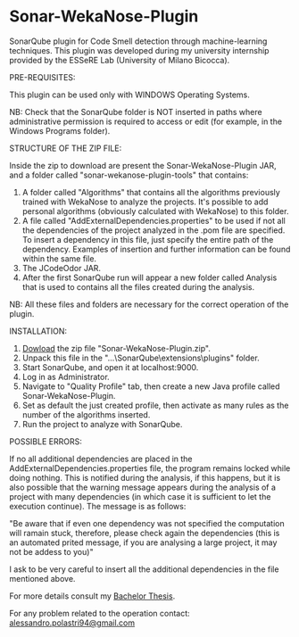 # Sonar-WekaNose-Plugin

SonarQube plugin for Code Smell detection through machine-learning techniques.
This plugin was developed during my university internship provided by the ESSeRE Lab (University of Milano Bicocca).

PRE-REQUISITES:

This plugin can be used only with WINDOWS Operating Systems.

NB: Check that the SonarQube folder is NOT inserted in paths where administrative permission is required to access or edit 
(for example, in the Windows Programs folder).

STRUCTURE OF THE ZIP FILE:

Inside the zip to download are present the Sonar-WekaNose-Plugin JAR, and a folder called "sonar-wekanose-plugin-tools" that contains:

1) A folder called "Algorithms" that contains all the algorithms previously trained with WekaNose to analyze the projects.
It's possible to add personal algorithms (obviously calculated with WekaNose) to this folder.
2) A file called "AddExternalDependencies.properties" to be used if not all the dependencies of the project analyzed in the .pom file 
are specified. To insert a dependency in this file, just specify the entire path of the dependency. Examples of insertion and further 
information can be found within the same file.
3) The JCodeOdor JAR.
4) After the first SonarQube run will appear a new folder called Analysis that is used to contains all the files created during the 
analysis.

NB: All these files and folders are necessary for the correct operation of the plugin.

INSTALLATION:

1) [Dowload](https://drive.google.com/open?id=1Js10ufAQ_uVZLlBFPqtDt4AoxyAaL_am) the zip file "Sonar-WekaNose-Plugin.zip".
2) Unpack this file in the "...\SonarQube\extensions\plugins" folder.
3) Start SonarQube, and open it at localhost:9000.
4) Log in as Administrator.
5) Navigate to "Quality Profile" tab, then create a new Java profile called Sonar-WekaNose-Plugin.
6) Set as default the just created profile, then activate as many rules as the number of the algorithms inserted.
7) Run the project to analyze with SonarQube.

POSSIBLE ERRORS:

If no all additional dependencies are placed in the AddExternalDependencies.properties file, the program remains locked while doing nothing. This is notified during the analysis, if this happens, but it is also possible that the warning message appears during the analysis of a project with many dependencies (in which case it is sufficient to let the execution continue). The message is as follows:

"Be aware that if even one dependency was not specified the computation will ramain stuck, therefore, please check again the dependencies (this is an automated prited message, if you are analysing a large project, it may not be addess to you)"

I ask to be very careful to insert all the additional dependencies in the file mentioned above.

For more details consult my [Bachelor Thesis](https://drive.google.com/open?id=160Tga1R02J-KgtDvXqRZASViouMKK4u6).

For any problem related to the operation contact: alessandro.polastri94@gmail.com

